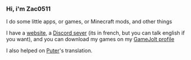 ### Hi, i'm Zac0511

I do some little apps, or games, or Minecraft mods, and other things

I have a [website](https://sites.google.com/view/zac0511), a [Discord sever](https://discord.gg/ZjAtDvPwae) (its in french, but you can talk english if you want), and you can download my games on my [GameJolt profile](https://gamejolt.com/@Zac0511)

I also helped on [Puter](https://github.com/HeyPuter/puter)'s translation.
